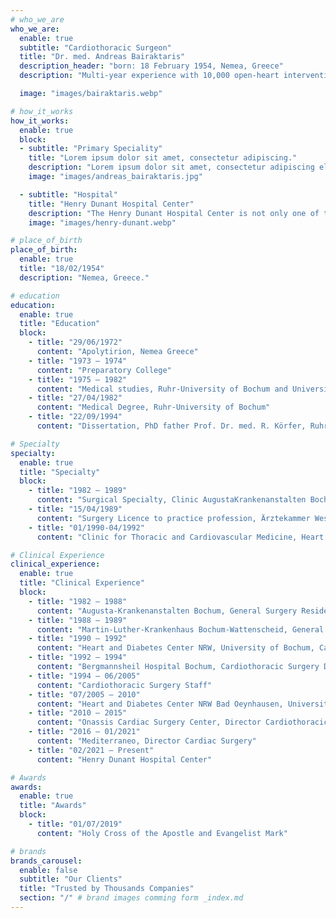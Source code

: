 ```yaml
---
# who_we_are
who_we_are:
  enable: true
  subtitle: "Cardiothoracic Surgeon"
  title: "Dr. med. Andreas Bairaktaris"
  description_header: "born: 18 February 1954, Nemea, Greece"
  description: "Multi-year experience with 10,000 open-heart interventions, over 110 heart transplants, and corresponding mechanical heart support systems implants. Deputy Director of Clinic for Thoracic and Cardiovascular Medicine for many years, Heart and Diabetes Center North-Rhine Westphalia, Bad Oeynhausen - Germany."

  image: "images/bairaktaris.webp"

# how_it_works
how_it_works:   
  enable: true
  block:
  - subtitle: "Primary Speciality"
    title: "Lorem ipsum dolor sit amet, consectetur adipiscing."
    description: "Lorem ipsum dolor sit amet, consectetur adipiscing elit. Donec ultricies pellentesque tellus eget bibendum. Praesent fermentum est gravida ornare auctor. Nunc feugiat nisi purus, a lacinia magna vestibulum a. Nullam vel pellentesque mi. Curabitur et."
    image: "images/andreas_bairaktaris.jpg"

  - subtitle: "Hospital"
    title: "Henry Dunant Hospital Center"
    description: "The Henry Dunant Hospital Center is not only one of the most modern Hospitals in Greece but also in the whole of south-Europe. It consists of 462 hospital beds, 38 intensive care beds, and 25 modern operating theaters."
    image: "images/henry-dunant.webp"

# place_of_birth
place_of_birth:
  enable: true
  title: "18/02/1954"
  description: "Nemea, Greece."

# education
education:
  enable: true
  title: "Education"
  block:
    - title: "29/06/1972"
      content: "Apolytirion, Nemea Greece"
    - title: "1973 – 1974"
      content: "Preparatory College"
    - title: "1975 – 1982"
      content: "Medical studies, Ruhr-University of Bochum and University of Essen"
    - title: "27/04/1982"
      content: "Medical Degree, Ruhr-University of Bochum"
    - title: "22/09/1994"
      content: "Dissertation, PhD father Prof. Dr. med. R. Körfer, Ruhr-University of Bochum"

# Specialty
specialty:
  enable: true
  title: "Specialty"
  block:
    - title: "1982 – 1989"
      content: "Surgical Specialty, Clinic AugustaKrankenanstalten Bochum, Director Prof. Dr. med. John and Martin-Luther-Krankenhaus Bochum-Wattenscheid, Director Dr. med. Volk"
    - title: "15/04/1989"
      content: "Surgery Licence to practice profession, Ärztekammer Westfallen-Lippe"
    - title: "01/1990-04/1992"
      content: "Clinic for Thoracic and Cardiovascular Medicine, Heart and Diabetes Center North-Rhine Westphalia, Bad Oeynhausen, Director Prof. Dr. med. Reiner Körfer"

# Clinical Experience
clinical_experience:
  enable: true
  title: "Clinical Experience"
  block:
    - title: "1982 – 1988"
      content: "Augusta-Krankenanstalten Bochum, General Surgery Residency"
    - title: "1988 – 1989"
      content: "Martin-Luther-Krankenhaus Bochum-Wattenscheid, General Surgery Residency"
    - title: "1990 – 1992"
      content: "Heart and Diabetes Center NRW, University of Bochum, Cardiothoracic Surgery Residency"
    - title: "1992 – 1994"
      content: "Bergmannsheil Hospital Bochum, Cardiothoracic Surgery Deputy Director"
    - title: "1994 – 06/2005"
      content: "Cardiothoracic Surgery Staff"
    - title: "07/2005 – 2010"
      content: "Heart and Diabetes Center NRW Bad Oeynhausen, University of Bochum, Deputy Director Cardiothoracic Surgery"
    - title: "2010 – 2015"
      content: "Onassis Cardiac Surgery Center, Director Cardiothoracic Surgery-Transplantation Services."
    - title: "2016 – 01/2021"
      content: "Mediterraneo, Director Cardiac Surgery"
    - title: "02/2021 – Present"
      content: "Henry Dunant Hospital Center"

# Awards
awards:
  enable: true
  title: "Awards"
  block: 
    - title: "01/07/2019"
      content: "Holy Cross of the Apostle and Evangelist Mark"

# brands
brands_carousel:
  enable: false
  subtitle: "Our Clients"
  title: "Trusted by Thousands Companies"
  section: "/" # brand images comming form _index.md
---
```

